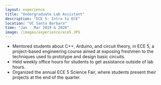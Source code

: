 ```yaml
---
layout: experience
title: "Undergraduate Lab Assistant"
description: "ECE 5: Intro to ECE"
location: "UC Santa Barbara"
time: "Jan - Mar 2019 & 2020"
image: /images/experience/ece5.JPG
---
```


* Mentored students about C++, Arduino, and circuit theory, in ECE 5, a project-based engineering course aimed at exposing freshmen to the techniques used to prototype and design basic circuits.
* Held weekly office hours for students to get assistance outside of lab hours.
* Organized the annual ECE 5 Science Fair, where students present their projects at the end of the quarter.